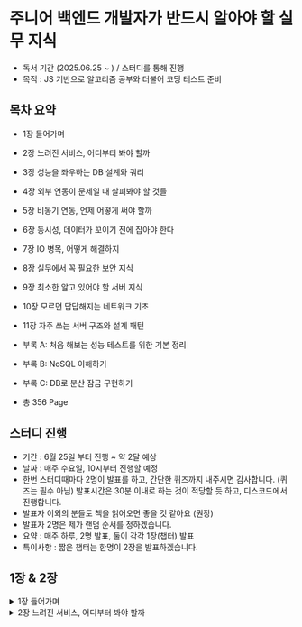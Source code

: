 # 주니어 백엔드 개발자가 반드시 알아야 할 실무 지식

- 독서 기간 (2025.06.25 ~ ) / 스터디를 통해 진행
- 목적 : JS 기반으로 알고리즘 공부와 더불어 코딩 테스트 준비

## 목차 요약

- 1장 들어가며
- 2장 느려진 서비스, 어디부터 봐야 할까
- 3장 성능을 좌우하는 DB 설계와 쿼리
- 4장 외부 연동이 문제일 때 살펴봐야 할 것들
- 5장 비동기 연동, 언제 어떻게 써야 할까
- 6장 동시성, 데이터가 꼬이기 전에 잡아야 한다
- 7장 IO 병목, 어떻게 해결하지
- 8장 실무에서 꼭 필요한 보안 지식
- 9장 최소한 알고 있어야 할 서버 지식
- 10장 모르면 답답해지는 네트워크 기초
- 11장 자주 쓰는 서버 구조와 설계 패턴

- 부록 A: 처음 해보는 성능 테스트를 위한 기본 정리
- 부록 B: NoSQL 이해하기
- 부록 C: DB로 분산 잠금 구현하기
- 총 356 Page

## 스터디 진행

- 기간 : 6월 25일 부터 진행 ~ 약 2달 예상
- 날짜 : 매주 수요일, 10시부터 진행할 예정
- 한번 스터디때마다 2명이 발표를 하고, 간단한 퀴즈까지 내주시면 감사합니다. (퀴즈는 필수 아님)
  발표시간은 30분 이내로 하는 것이 적당할 듯 하고, 디스코드에서 진행합니다.
- 발표자 이외의 분들도 책을 읽어오면 좋을 것 같아요 (권장)
- 발표자 2명은 제가 랜덤 순서를 정하겠습니다.
- 요약 : 매주 하루, 2명 발표, 둘이 각각 1장(챕터) 발표
- 특이사항 : 짧은 챕터는 한명이 2장을 발표하겠습니다.

## 1장 & 2장

<details>
  <summary>1장 들어가며</summary>

DB 커넥션을 닫아주지 않아서 문제가 생겼던 적, 커넥션 연결 시간 설정을 제대로 해주지 않아서 문제가 생겼던 적을 예시로 들면서 책이 시작합니다. 모두가 할 수 있는 실수들 이제는 안해도될 실수를 안하기 위해 이 책을 읽게 됐습니다.

</details>

<details>
  <summary>2장 느려진 서비스, 어디부터 봐야 할까</summary>

> 서비스가 느려졌을 때 어디부터 점검해야 하는지를 실무 관점에서 풀어낸 챕터. 다양한 성능 정검 포인트를 미리 알아두면 실무에서도 도움이 될 것 입니다.

## 처리량(Throughput)과 응답 시간(Response Time)

- 처리량: 단위 시간 내에 처리 가능한 요청 수
- 응답 시간: 클라이언트 요청 → 응답 완료까지 걸린 시간

```mermaid
flowchart LR
A[클라이언트 요청] --> B[서버 처리]
B --> C[DB 조회 / 캐시 확인]
C --> D[응답 생성]
D --> E[클라이언트 응답]
```

### 처리량

### 응답 시간

## 서버 성능 개선 기초

### 병목 지점(Bottleneck) 파악

**병목의 위치는 어떤 종류가 있을까?**

1. 애플리케이션 로직
2. 데이터베이스
3. 외부 API
4. 네트워크
5. 디스크 I/O

```mermaid
graph TD
REQ[요청] --> APP[애플리케이션]
APP --> DB[DB 처리]
APP --> EXT[외부 API]
APP --> FS[파일 시스템]
DB --> RES[응답]
EXT --> RES
FS --> RES
```

🔍 병목 위치에 따라 접근 방식이 달라진다.

### 수직 확장과 수평 확장

| 구분      | 설명                    | 예시                          |
| --------- | ----------------------- | ----------------------------- |
| 수직 확장 | 서버 스펙을 올림        | CPU, RAM 업그레이드           |
| 수평 확장 | 서버 인스턴스 수를 늘림 | 서버를 여러 대 두고 부하 분산 |

```mermaid
graph LR
subgraph 수직 확장
S1[서버 1 - 2CPU → 4CPU]
end

subgraph 수평 확장
S2[서버 1] --> LB[로드 밸런서] --> S3[서버 2]
end
```

## 커넥션을 관리해보자

- DB와의 연결은 비용이 큼 → 매번 연결/해제 X
- 미리 만들어둔 연결을 재사용
- 커넥션 풀이 없으면? → Too many connections, Connection timeout

```mermaid
sequenceDiagram
Client->>App: DB 요청
App->>Pool: 커넥션 요청
Pool->>DB: 연결 유지
DB-->>App: 결과 응답
App-->>Client: 응답 전달
```

**커넥션 풀 튜닝 포인트**

- 크기: 과하면 자원 낭비, 적으면 병목
- 대기 시간: 커넥션이 풀에 없을 때 기다리는 시간
- 최대 유휴 시간: 일정 시간 이상 사용되지 않으면 제거
- 유효성 검사: 커넥션이 죽었는지 확인
- 최대 유지 시간: 커넥션을 너무 오래 쓰지 않도록

### DB 커넥션 풀

### 커넥션 풀 크기

### 커넥션 대기 시간

## 최대 유휴 시간, 유효성 검사, 최대 유지 시간

## 캐시를 활용해보자

**캐시 계층 구조**

```mermaid
graph TD
CLIENT --> LOCAL[로컬 캐시 (메모리)]
LOCAL --> REMOTE[리모트 캐시 (Redis)]
REMOTE --> DB[DB]
```

**캐시 전략**

| 전략             | 설명                                |
| ---------------- | ----------------------------------- |
| 적중률(Hit Rate) | 캐시에서 원하는 데이터를 찾을 확률  |
| 삭제 규칙        | LRU, LFU, TTL 등                    |
| 캐시 사전 적재   | 사용 가능성 높은 데이터를 미리 저장 |
| 캐시 무효화      | DB 변경 시 캐시 동기화 전략 필요    |

### 서버 캐시

### 적중률과 삭제 규칙

### 로컬 캐시와 리모트 캐시

### 캐시 사전 적재

### 캐시 무효화

## 가비지 컬렉터와 메모리 사용

- GC는 예측 불가한 멈춤을 유발 → Full GC는 특히 위험
- 메모리 사용량 분석 필수
  - heap, stack, native, off-heap 등을 구분해 추적
- Java, Node.js 같은 언어는 GC 튜닝이 중요

## 응답 데이터 압축

- gzip, Brotli 압축으로 전송량 줄이기
- 응답 크기 ↓ → 네트워크 시간 ↓

## 정적 자원은 어떻게 효율적으로 보내줄까?

- 이미지, JS, CSS → CDN + 브라우저 캐시 적극 활용
- 정적 파일은 /public, S3, Cloudflare, Fastly 등과 연계

```mermaid
sequenceDiagram
Client->>Browser: 요청
Browser->>CDN: 정적 자원 요청
CDN->>Origin Server: (캐시 없음 시) 요청
Origin Server-->>CDN: 파일 전달
CDN-->>Browser: 캐싱된 자원 전달
```

### 정적 자원과 브라우저 캐시

### 정적 자원과 CDN

## 대기 처리 (Queueing)

- 비동기 처리로 사용자 응답 속도 확보
- 메시지 큐(RabbitMQ, Kafka, SQS) 활용

```mermaid
sequenceDiagram
Client->>App: 요청
App->>Queue: 비동기 메시지 전송
Queue->>Worker: 작업 전달
Worker-->>DB: 데이터 저장
```

## 요약

- 병목을 찾는 것이 우선이다 (무작정 코드 최적화 X)
- 커넥션, 캐시, 압축, GC 등 다양한 레이어에서 최적화 포인트가 존재
- 시스템 전반을 이해하고, 원인을 추론할 수 있는 실력이 중요

</details>
